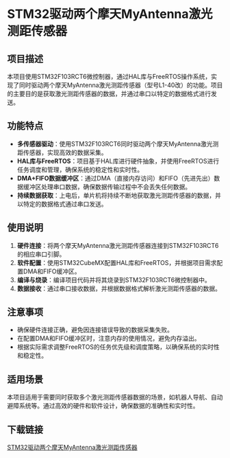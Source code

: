 # STM32驱动两个摩天MyAntenna激光测距传感器

## 项目描述

本项目使用STM32F103RCT6微控制器，通过HAL库与FreeRTOS操作系统，实现了同时驱动两个摩天MyAntenna激光测距传感器（型号L1-40改）的功能。项目的主要目的是获取激光测距传感器的数据，并通过串口以特定的数据格式进行发送。

## 功能特点

- **多传感器驱动**：使用STM32F103RCT6同时驱动两个摩天MyAntenna激光测距传感器，实现高效的数据采集。
- **HAL库与FreeRTOS**：项目基于HAL库进行硬件抽象，并使用FreeRTOS进行任务调度和管理，确保系统的稳定性和实时性。
- **DMA+FIFO数据缓冲区**：通过DMA（直接内存访问）和FIFO（先进先出）数据缓冲区处理串口数据，确保数据传输过程中不会丢失任何数据。
- **持续数据获取**：上电后，单片机将持续不断地获取激光测距传感器的数据，并以特定的数据格式通过串口发送。

## 使用说明

1. **硬件连接**：将两个摩天MyAntenna激光测距传感器连接到STM32F103RCT6的相应串口引脚。
2. **软件配置**：使用STM32CubeMX配置HAL库和FreeRTOS，并根据项目需求配置DMA和FIFO缓冲区。
3. **编译与烧录**：编译项目代码并将其烧录到STM32F103RCT6微控制器中。
4. **数据接收**：通过串口接收数据，并根据数据格式解析激光测距传感器的数据。

## 注意事项

- 确保硬件连接正确，避免因连接错误导致的数据采集失败。
- 在配置DMA和FIFO缓冲区时，注意内存的使用情况，避免内存溢出。
- 根据实际需求调整FreeRTOS的任务优先级和调度策略，以确保系统的实时性和稳定性。

## 适用场景

本项目适用于需要同时获取多个激光测距传感器数据的场景，如机器人导航、自动避障系统等。通过高效的硬件和软件设计，确保数据的准确性和实时性。

## 下载链接

[STM32驱动两个摩天MyAntenna激光测距传感器](https://pan.quark.cn/s/b150fbeaf0d9)